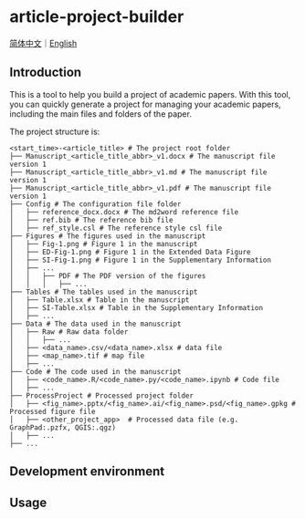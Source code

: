 # article-project-builder

[简体中文](README_zh.md)｜[English](README.md)

## Introduction

This is a tool to help you build a project of academic papers.
With this tool, you can quickly generate a project for managing your academic papers, including the main files and folders of the paper.

The project structure is:

```shell
<start_time>-<article_title> # The project root folder
├── Manuscript_<article_title_abbr>_v1.docx # The manuscript file version 1
├── Manuscript_<article_title_abbr>_v1.md # The manuscript file version 1
├── Manuscript_<article_title_abbr>_v1.pdf # The manuscript file version 1
├── Config # The configuration file folder
│   ├── reference_docx.docx # The md2word reference file
│   ├── ref.bib # The reference bib file
│   ├── ref_style.csl # The reference style csl file
├── Figures # The figures used in the manuscript
│   ├── Fig-1.png # Figure 1 in the manuscript
│   ├── ED-Fig-1.png # Figure 1 in the Extended Data Figure
│   ├── SI-Fig-1.png # Figure 1 in the Supplementary Information
│   ├── ...
│   │   ├── PDF # The PDF version of the figures
│   │   │   ├── ...
├── Tables # The tables used in the manuscript
│   ├── Table.xlsx # Table in the manuscript
│   ├── SI-Table.xlsx # Table in the Supplementary Information
│   ├── ...
├── Data # The data used in the manuscript
│   ├── Raw # Raw data folder
│   │   ├── ...
│   ├── <data_name>.csv/<data_name>.xlsx # data file
│   ├── <map_name>.tif # map file
│   ├── ...
├── Code # The code used in the manuscript
│   ├── <code_name>.R/<code_name>.py/<code_name>.ipynb # Code file
│   ├── ...
├── ProcessProject # Processed project folder
│   ├── <fig_name>.pptx/<fig_name>.ai/<fig_name>.psd/<fig_name>.gpkg # Processed figure file
│   ├── <other_project_app>  # Processed data file (e.g. GraphPad:.pzfx, QGIS:.qgz)
│   ├── ...
├── ...
```

## Development environment

## Usage

